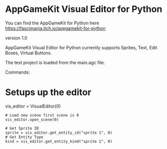 # AppGameKit Visual Editor for Python

You can find the AppGameKit for Python here https://fascimania.itch.io/appgamekit-for-python

version 1.0

AppGameKit Visual Editor for Python currently supports Sprites, Text, Edit Boxes, Virtual Buttons.

The test project is loaded from the main.agc file.


Commands:
	
# Setups up the editor
vis_editor = VisualEditor(0)

    # Load new scene first scene is 0
    vis_editor.open_scene(0)

	# Get Sprite ID
    sprite = vis_editor.get_entity_id("sprite 1", 0)
    # Get Entity Type
    kind = vis_editor.get_entity_kind("sprite 1", 0)
